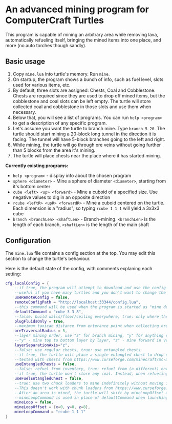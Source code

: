 # An advanced mining program for ComputerCraft Turtles

This program is capable of mining an arbitrary area while removing lava, automatically refueling itself, bringing the mined items into one place, and more (no auto torches though sandly).

## Basic usage

1. Copy `mine.lua` into turtle's memory. Run `mine`. 
1. On startup, the program shows a bunch of info, such as fuel level, slots used for various items, etc.
1. By default, three slots are assigned: Chests, Coal and Cobblestone.
Chests are required since they are used to drop off mined items, but the cobblestone and coal slots can be left empty.
The turtle will store collected coal and cobblestone in those slots and use them when necessary.
1. Below that, you will see a list of programs. 
You can run `help <program>` to get a description of any specific program.
1. Let's assume you want the turtle to branch mine. 
Type `branch 5 20`. 
The turtle should start mining a 20-block long tunnel in the direction it is facing. 
The tunnel will have 5-block branches going to the left and right.
1. While mining, the turtle will go through ore veins without going further than 5 blocks from the area it's mining.
1. The turtle will place chests near the place where it has started mining.

**Currently existing programs:**

- `help <program>` - 
display info about the chosen program
- `sphere <diameter>` - 
Mine a sphere of diameter `<diameter>`, starting from it's bottom center
- `cube <left> <up> <forward>` - 
Mine a cuboid of a specified size. Use negative values to dig in an opposite direction
- `rcube <leftR> <upR> <forwardR>` - 
Mine a cuboid centered on the turtle. Each dimension is a "radius", so typing `rcube 1 1 1` will yield a 3x3x3 cube
- `branch <branchLen> <shaftLen>` - 
Branch-mining. `<branchLen>` is the length of each branch, `<shaftLen>` is the length of the main shaft

## Configuration

The `mine.lua` file contains a config section at the top. You may edit this section to change the turtle's behaviour.

Here is the default state of the config, with comments explaning each setting:
```lua
cfg.localConfig = {
	--if true, the program will attempt to download and use the config from remoteConfigPath
	--useful if you have many turtles and you don't want to change the config of each one manually
	useRemoteConfig = false,
	remoteConfigPath = "http://localhost:33344/config.lua",
	--this command will be used when the program is started as "mine def" (mineLoop overrides this command)
	defaultCommand = "cube 3 3 8",
	--false: build walls/floor/ceiling everywhere, true: only where there is fluid
	plugFluidsOnly = true,
	--maximum taxicab distance from enterance point when collecting ores, 0 = disable ore traversal
	oreTraversalRadius = 5,
	--layer mining order, use "z" for branch mining, "y" for anything else
	--"y" - mine top to bottom layer by layer, "z" - mine forward in vertical slices
	layerSeparationAxis="z",
	--false: use regular chests, true: use entangled chests
	--if true, the turtle will place a single entangled chest to drop off items and break it afterwards.
	--tested with chests from https://www.curseforge.com/minecraft/mc-mods/kibe
	useEntangledChests = false,
	--false: refuel from inventory, true: refuel from (a different) entangled chest
	--if true, the turtle won't store any coal. Instead, when refueling, it will place the entangled chest, grab fuel from it, refuel, and then break the chest.
	useFuelEntangledChest = false,
	--true: use two chuck loaders to mine indefinitely without moving into unloaded chunks. 
	--This doesn't work with chunk loaders from https://www.curseforge.com/minecraft/mc-mods/kibe, but might work with some other mod.
	--After an area is mined, the turtle will shift by mineLoopOffset and execute mineLoopCommand
	--mineLoopCommand is used in place of defaultCommand when launching as "mine def"
	mineLoop = false,
	mineLoopOffset = {x=0, y=0, z=8},
	mineLoopCommand = "rcube 1 1 1"
}
```